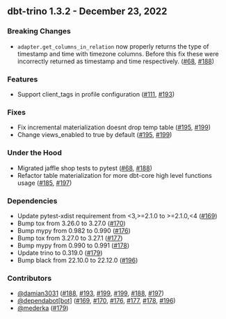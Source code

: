 ## dbt-trino 1.3.2 - December 23, 2022
### Breaking Changes
- `adapter.get_columns_in_relation` now properly returns the type of timestamp and time with timezone columns. Before this fix these were incorrectly returned as timestamp and time respectively. ([#68](https://github.com/starburstdata/dbt-trino/issues/68), [#188](https://github.com/starburstdata/dbt-trino/pull/188))
### Features
- Support client_tags in profile configuration ([#111](https://github.com/starburstdata/dbt-trino/issues/111), [#193](https://github.com/starburstdata/dbt-trino/pull/193))
### Fixes
- Fix incremental materialization doesnt drop temp table ([#195](https://github.com/starburstdata/dbt-trino/issues/195), [#199](https://github.com/starburstdata/dbt-trino/pull/199))
- Change views_enabled to true by default ([#195](https://github.com/starburstdata/dbt-trino/issues/195), [#199](https://github.com/starburstdata/dbt-trino/pull/199))
### Under the Hood
- Migrated jaffle shop tests to pytest ([#68](https://github.com/starburstdata/dbt-trino/issues/68), [#188](https://github.com/starburstdata/dbt-trino/pull/188))
- Refactor table materialization for more dbt-core high level functions usage  ([#185](https://github.com/starburstdata/dbt-trino/issues/185), [#197](https://github.com/starburstdata/dbt-trino/pull/197))
### Dependencies
- Update pytest-xdist requirement from <3,>=2.1.0 to >=2.1.0,<4 ([#169](https://github.com/starburstdata/dbt-trino/pull/169))
- Bump tox from 3.26.0 to 3.27.0 ([#170](https://github.com/starburstdata/dbt-trino/pull/170))
- Bump mypy from 0.982 to 0.990 ([#176](https://github.com/starburstdata/dbt-trino/pull/176))
- Bump tox from 3.27.0 to 3.27.1 ([#177](https://github.com/starburstdata/dbt-trino/pull/177))
- Bump mypy from 0.990 to 0.991 ([#178](https://github.com/starburstdata/dbt-trino/pull/178))
- Update trino to 0.319.0 ([#179](https://github.com/starburstdata/dbt-trino/pull/179))
- Bump black from 22.10.0 to 22.12.0 ([#196](https://github.com/starburstdata/dbt-trino/pull/196))

### Contributors
- [@damian3031](https://github.com/damian3031) ([#188](https://github.com/starburstdata/dbt-trino/pull/188), [#193](https://github.com/starburstdata/dbt-trino/pull/193), [#199](https://github.com/starburstdata/dbt-trino/pull/199), [#199](https://github.com/starburstdata/dbt-trino/pull/199), [#188](https://github.com/starburstdata/dbt-trino/pull/188), [#197](https://github.com/starburstdata/dbt-trino/pull/197))
- [@dependabot[bot]](https://github.com/dependabot[bot]) ([#169](https://github.com/starburstdata/dbt-trino/pull/169), [#170](https://github.com/starburstdata/dbt-trino/pull/170), [#176](https://github.com/starburstdata/dbt-trino/pull/176), [#177](https://github.com/starburstdata/dbt-trino/pull/177), [#178](https://github.com/starburstdata/dbt-trino/pull/178), [#196](https://github.com/starburstdata/dbt-trino/pull/196))
- [@mederka](https://github.com/mederka) ([#179](https://github.com/starburstdata/dbt-trino/pull/179))
